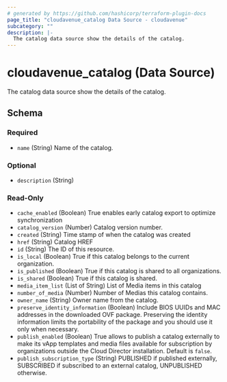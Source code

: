 ```yaml
---
# generated by https://github.com/hashicorp/terraform-plugin-docs
page_title: "cloudavenue_catalog Data Source - cloudavenue"
subcategory: ""
description: |-
  The catalog data source show the details of the catalog.
---
```


# cloudavenue_catalog (Data Source)

The catalog data source show the details of the catalog.



<!-- schema generated by tfplugindocs -->
## Schema

### Required

- `name` (String) Name of the catalog.

### Optional

- `description` (String)

### Read-Only

- `cache_enabled` (Boolean) True enables early catalog export to optimize synchronization
- `catalog_version` (Number) Catalog version number.
- `created` (String) Time stamp of when the catalog was created
- `href` (String) Catalog HREF
- `id` (String) The ID of this resource.
- `is_local` (Boolean) True if this catalog belongs to the current organization.
- `is_published` (Boolean) True if this catalog is shared to all organizations.
- `is_shared` (Boolean) True if this catalog is shared.
- `media_item_list` (List of String) List of Media items in this catalog
- `number_of_media` (Number) Number of Medias this catalog contains.
- `owner_name` (String) Owner name from the catalog.
- `preserve_identity_information` (Boolean) Include BIOS UUIDs and MAC addresses in the downloaded OVF package. Preserving the identity information limits the portability of the package and you should use it only when necessary.
- `publish_enabled` (Boolean) True allows to publish a catalog externally to make its vApp templates and media files available for subscription by organizations outside the Cloud Director installation. Default is `false`.
- `publish_subscription_type` (String) PUBLISHED if published externally, SUBSCRIBED if subscribed to an external catalog, UNPUBLISHED otherwise.


